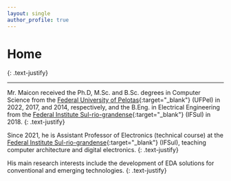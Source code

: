 ```yaml
---
layout: single
author_profile: true
---
```


# Home
{: .text-justify}

<hr>

Mr. Maicon received the Ph.D, M.Sc. and B.Sc. degrees in Computer Science from the [Federal University of Pelotas](https://ufpel.edu.br){:target="\_blank"} (UFPel) in 2022, 2017, and 2014, respectively, and the B.Eng. in Electrical Engineering from the [Federal Institute Sul-rio-grandense](https://ifsul.edu.br){:target="\_blank"} (IFSul) in 2018. 
{: .text-justify} 

Since 2021, he is Assistant Professor of Electronics (technical course) at the [Federal Institute Sul-rio-grandense](https://ifsul.edu.br){:target="\_blank"} (IFSul), teaching computer architecture and digital electronics. 
{: .text-justify} 

His main research interests include the development of EDA solutions for conventional and emerging technologies. 
{: .text-justify}
